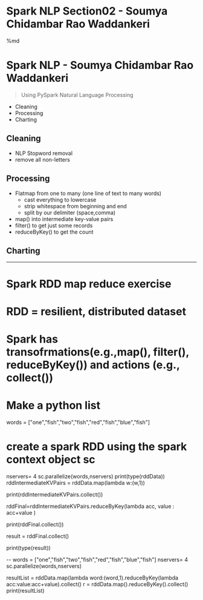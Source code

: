 # Spark NLP Section02 - Soumya Chidambar Rao Waddankeri

%md

# Spark NLP - Soumya Chidambar Rao Waddankeri

> Using PySpark Natural Language Processing 

- Cleaning 
- Processing
- Charting 

## Cleaning
 - NLP Stopword removal
 - remove all non-letters
 
## Processing
 
 - Flatmap from one to many (one line of text to many words)
   - cast everything to lowercase
   - strip whitespace from beginning and end
   - split by our delimiter (space,comma)
 - map() into intermediate key-value pairs
 - filter() to get just some records
 - reduceByKey() to get the count

## Charting

---------------------------
# Spark RDD map reduce exercise

# RDD = resilient, distributed dataset
# Spark  has transofrmations(e.g.,map(), filter(), reduceByKey()) and actions (e.g., collect())
# Make a python list

words = ["one","fish","two","fish","red","fish","blue","fish"]

# create a spark RDD using the spark context object sc
nservers=  4
sc.parallelize(words,nservers)
print(type(rddData))
rddIntermediateKVPairs = rddData.map(lambda w:(w,1))

print(rddIntermediateKVPairs.collect())

rddFinal=rddIntermediateKVPairs.reduceByKey(lambda acc, value : acc+value )

print(rddFinal.collect())

result = rddFinal.collect()

print(type(result))

-- 
words = ["one","fish","two","fish","red","fish","blue","fish"]
nservers=  4
sc.parallelize(words,nservers)

resultList = rddData.map(lambda word:(word,1).reduceByKey(lambda acc:value:acc+value).collect()
r = rddData.map().reduceByKey().collect()
print(resultList)




